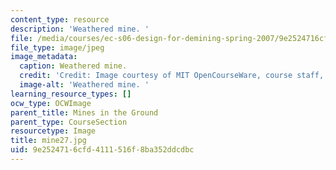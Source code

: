 ```yaml
---
content_type: resource
description: 'Weathered mine. '
file: /media/courses/ec-s06-design-for-demining-spring-2007/9e2524716cfd4111516f8ba352ddcdbc_mine27.jpg
file_type: image/jpeg
image_metadata:
  caption: Weathered mine.
  credit: 'Credit: Image courtesy of MIT OpenCourseWare, course staff, and students.'
  image-alt: 'Weathered mine. '
learning_resource_types: []
ocw_type: OCWImage
parent_title: Mines in the Ground
parent_type: CourseSection
resourcetype: Image
title: mine27.jpg
uid: 9e252471-6cfd-4111-516f-8ba352ddcdbc
---
```

